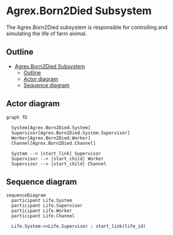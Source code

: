 # Agrex.Born2Died Subsystem

The Agrex.Born2Died subsystem is responsible for controlling and simulating the life of farm animal.

## Outline

- [Agrex.Born2Died Subsystem](#agrexborn2died-subsystem)
  - [Outline](#outline)
  - [Actor diagram](#actor-diagram)
  - [Sequence diagram](#sequence-diagram)

## Actor diagram

```mermaid
graph TD

  System[Agrex.Born2Died.System]
  Supervisor[Agrex.Born2Died.System.Supervisor]
  Worker[Agrex.Born2Died.Worker]
  Channel[Agrex.Born2Died.Channel]

  System --> |start_link| Supervisor  
  Supervisor --> |start_child| Worker
  Supervisor --> |start_child| Channel

```

## Sequence diagram

```mermaid
sequenceDiagram
  participant Life.System
  participant Life.Supervisor
  participant Life.Worker
  participant Life.Channel

  Life.System->>Life.Supervisor : start_link(life_id)

```
